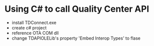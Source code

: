# Using C# to call Quality Center API

+ install TDConnect.exe
+ create c# project 
+ reference OTA COM dll
+ change TDAPIOLELib's property 'Embed Interop Types' to flase
